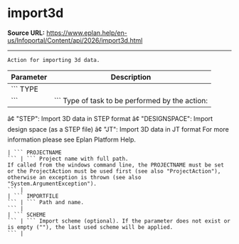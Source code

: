 # import3d

**Source URL:** https://www.eplan.help/en-us/Infoportal/Content/api/2026/import3d.html

---

```
Action for importing 3d data.
```

  

| Parameter | Description |
| --- | --- |
| ``` TYPE ``` | ``` Type of task to be performed by the action: â¢ "STEP": Import 3D data in STEP format â¢ "DESIGNSPACE": Import design space (as a STEP file) â¢ "JT": Import 3D data in JT format For more information please see Eplan Platform Help. ``` |
| ``` PROJECTNAME ``` | ``` Project name with full path.  If called from the windows command line, the PROJECTNAME must be set or the ProjectAction must be used first (see also "ProjectAction"), otherwise an exception is thrown (see also "System.ArgumentException"). ``` |
| ``` IMPORTFILE ``` | ``` Path and name. ``` |
| ``` SCHEME ``` | ``` Import scheme (optional). If the parameter does not exist or is empty (""), the last used scheme will be applied. ``` |